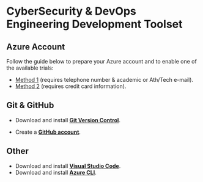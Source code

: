 # CyberSecurity & DevOps Engineering Development Toolset

## Azure Account

Follow the guide below to prepare your Azure account and to enable one of the available trials:

- [Method 1](https://github.com/codehub-learn/development-environment-setup/blob/main/Azure_Student_Trial.md) (requires telephone number & academic or Ath/Tech e-mail).
- [Method 2](https://github.com/codehub-learn/development-environment-setup/blob/main/Azure_Trial.md) (requires credit card information).
  

## Git & GitHub

- Download and install **[Git Version Control](https://git-scm.com/downloads)**.

- Create a **[GitHub account](https://github.com/join)**.

## Other
- Download and install **[Visual Studio Code](https://code.visualstudio.com/)**.
- Download and install **[Azure CLI](https://learn.microsoft.com/en-us/cli/azure/install-azure-cli)**.
